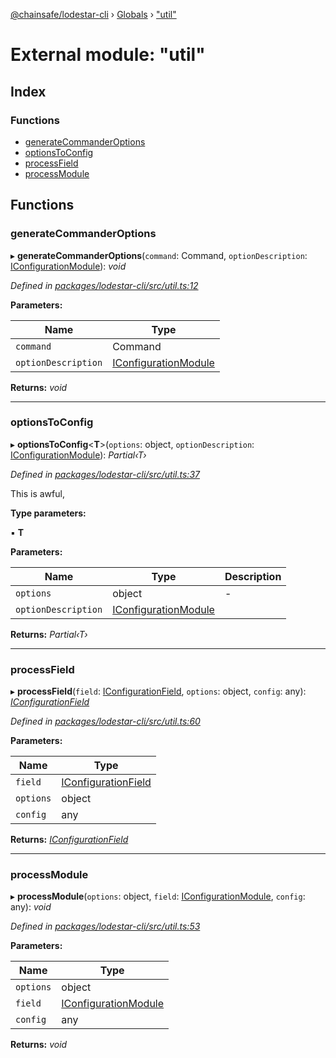 [@chainsafe/lodestar-cli](../README.md) › [Globals](../globals.md) › ["util"](_util_.md)

# External module: "util"

## Index

### Functions

* [generateCommanderOptions](_util_.md#generatecommanderoptions)
* [optionsToConfig](_util_.md#optionstoconfig)
* [processField](_util_.md#processfield)
* [processModule](_util_.md#processmodule)

## Functions

###  generateCommanderOptions

▸ **generateCommanderOptions**(`command`: Command, `optionDescription`: [IConfigurationModule](../interfaces/_lodestar_util_config_.iconfigurationmodule.md)): *void*

*Defined in [packages/lodestar-cli/src/util.ts:12](https://github.com/ChainSafe/lodestar/blob/9dda0faba/packages/lodestar-cli/src/util.ts#L12)*

**Parameters:**

Name | Type |
------ | ------ |
`command` | Command |
`optionDescription` | [IConfigurationModule](../interfaces/_lodestar_util_config_.iconfigurationmodule.md) |

**Returns:** *void*

___

###  optionsToConfig

▸ **optionsToConfig**<**T**>(`options`: object, `optionDescription`: [IConfigurationModule](../interfaces/_lodestar_util_config_.iconfigurationmodule.md)): *Partial‹T›*

*Defined in [packages/lodestar-cli/src/util.ts:37](https://github.com/ChainSafe/lodestar/blob/9dda0faba/packages/lodestar-cli/src/util.ts#L37)*

This is awful,

**Type parameters:**

▪ **T**

**Parameters:**

Name | Type | Description |
------ | ------ | ------ |
`options` | object | - |
`optionDescription` | [IConfigurationModule](../interfaces/_lodestar_util_config_.iconfigurationmodule.md) |   |

**Returns:** *Partial‹T›*

___

###  processField

▸ **processField**(`field`: [IConfigurationField](../interfaces/_lodestar_util_config_.iconfigurationfield.md), `options`: object, `config`: any): *[IConfigurationField](../interfaces/_lodestar_util_config_.iconfigurationfield.md)*

*Defined in [packages/lodestar-cli/src/util.ts:60](https://github.com/ChainSafe/lodestar/blob/9dda0faba/packages/lodestar-cli/src/util.ts#L60)*

**Parameters:**

Name | Type |
------ | ------ |
`field` | [IConfigurationField](../interfaces/_lodestar_util_config_.iconfigurationfield.md) |
`options` | object |
`config` | any |

**Returns:** *[IConfigurationField](../interfaces/_lodestar_util_config_.iconfigurationfield.md)*

___

###  processModule

▸ **processModule**(`options`: object, `field`: [IConfigurationModule](../interfaces/_lodestar_util_config_.iconfigurationmodule.md), `config`: any): *void*

*Defined in [packages/lodestar-cli/src/util.ts:53](https://github.com/ChainSafe/lodestar/blob/9dda0faba/packages/lodestar-cli/src/util.ts#L53)*

**Parameters:**

Name | Type |
------ | ------ |
`options` | object |
`field` | [IConfigurationModule](../interfaces/_lodestar_util_config_.iconfigurationmodule.md) |
`config` | any |

**Returns:** *void*
